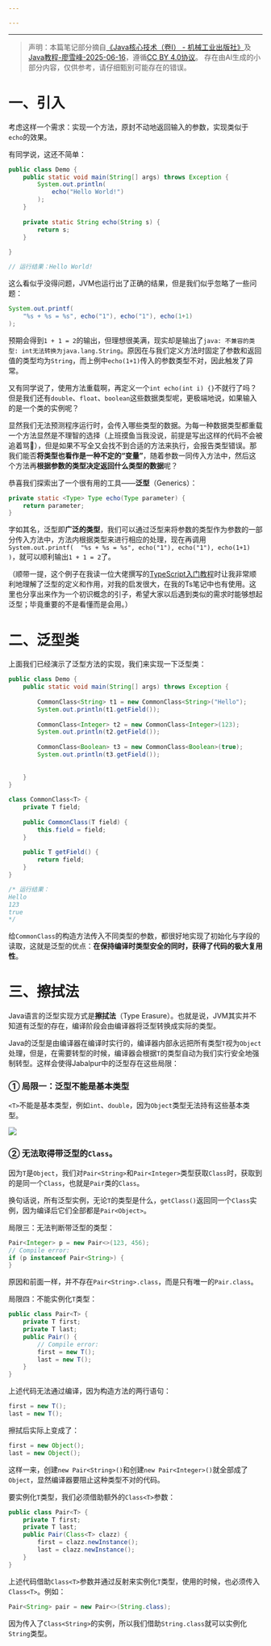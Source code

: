 ```yaml
---

---
```

--- 
> 声明：本篇笔记部分摘自[《Java核心技术（卷Ⅰ） - 机械工业出版社》](https://detail.tmall.com/item.htm?ali_refid=a3_420434_1006%3A1151895243%3AN%3AoB1xLXSDdjSpCunkFwpZbCtvD%2B6YEaA9%3A39f8fcdda956d1ec63523e9a6e9e2355&id=708821240842&mi_id=0000mg2-P7Ustbzeym2_6DxuUMLCpndkVCAGc5EaA_l8QQ0&mm_sceneid=1_0_128421313_0&priceTId=2147831a17554253371677975e1dca&spm=a21n57.1.hoverItem.2&utparam=%7B%22aplus_abtest%22%3A%226b956865e0df43cd4a6620880d877f11%22%7D&xxc=ad_ztc)及[Java教程-廖雪峰-2025-06-16](https://liaoxuefeng.com/books/java/introduction/index.html)，遵循[CC BY 4.0协议](https://creativecommons.org/licenses/by/4.0/legalcode.zh-hans)。
> 存在由AI生成的小部分内容，仅供参考，请仔细甄别可能存在的错误。

# 一、引入

考虑这样一个需求：实现一个方法，原封不动地返回输入的参数，实现类似于`echo`的效果。

有同学说，这还不简单：

```java
public class Demo {  
    public static void main(String[] args) throws Exception {  
        System.out.println(  
			echo("Hello World!")  
        );  
    }  
  
    private static String echo(String s) {  
        return s;  
    }  
  
}

// 运行结果：Hello World!
```

这么看似乎没得问题，JVM也运行出了正确的结果，但是我们似乎忽略了一些问题：

```java
System.out.printf(  
	"%s + %s = %s", echo("1"), echo("1"), echo(1+1)  
);  
```

预期会得到`1 + 1 = 2`的输出，但理想很美满，现实却是输出了`java: 不兼容的类型: int无法转换为java.lang.String`。原因在与我们定义方法时固定了参数和返回值的类型均为`String`，而上例中`echo(1+1)`传入的参数类型不对，因此触发了异常。

又有同学说了，使用方法重载啊，再定义一个`int echo(int i) {}`不就行了吗？但是我们还有`double`、`float`、`boolean`这些数据类型呢，更极端地说，如果输入的是一个类的实例呢？

显然我们无法预测程序运行时，会传入哪些类型的数据。为每一种数据类型都重载一个方法显然是不理智的选择（上班摸鱼当我没说，前提是写出这样的代码不会被追着骂🤔），但是如果不写全又会找不到合适的方法来执行，会报告类型错误。那我们能否**将类型也看作是一种不定的“变量”**，随着参数一同传入方法中，然后这个方法再**根据参数的类型决定返回什么类型的数据**呢？

恭喜我们探索出了一个很有用的工具——**泛型**（Generics）：

```java
private static <Type> Type echo(Type parameter) {  
    return parameter;  
}
```

字如其名，泛型即**广泛的类型**，我们可以通过泛型来将参数的类型作为参数的一部分传入方法中，方法内根据类型来进行相应的处理，现在再调用`System.out.printf(  "%s + %s = %s", echo("1"), echo("1"), echo(1+1)  )`，就可以顺利输出`1 + 1 = 2`了。

（顺带一提，这个例子在我读一位大佬撰写的[TypeScript入门教程](https://fxzer.github.io/tsdoc-vitepress/zh/handbooks/handbook-v1/Generics)时让我非常顺利地理解了泛型的定义和作用，对我的启发很大，在我的Ts笔记中也有使用。这里也分享出来作为一个初识概念的引子，希望大家以后遇到类似的需求时能够想起泛型；毕竟重要的不是看懂而是会用。）

# 二、泛型类

上面我们已经演示了泛型方法的实现，我们来实现一下泛型类：

```java
public class Demo {  
    public static void main(String[] args) throws Exception {  
  
        CommonClass<String> t1 = new CommonClass<String>("Hello");  
        System.out.println(t1.getField());  
  
        CommonClass<Integer> t2 = new CommonClass<Integer>(123);  
        System.out.println(t2.getField());  
  
        CommonClass<Boolean> t3 = new CommonClass<Boolean>(true);  
        System.out.println(t3.getField());  
  
  
    }  
}  
  
class CommonClass<T> {  
    private T field;  
  
    public CommonClass(T field) {  
        this.field = field;  
    }  
  
    public T getField() {  
        return field;  
    }  
}

/* 运行结果：
Hello
123
true
*/
```

给`CommonClass`的构造方法传入不同类型的参数，都很好地实现了初始化与字段的读取，这就是泛型的优点：**在保持编译时类型安全的同时，获得了代码的极大复用性**。

# 三、擦拭法

Java语言的泛型实现方式是**擦拭法**（Type Erasure）。也就是说，JVM其实并不知道有泛型的存在，编译阶段会由编译器将泛型转换成实际的类型。

Java的泛型是由编译器在编译时实行的，编译器内部永远把所有类型`T`视为`Object`处理，但是，在需要转型的时候，编译器会根据`T`的类型自动为我们实行安全地强制转型。这样会使得Jabalpur中的泛型存在这些局限：

### ① 局限一：泛型不能是基本类型

`<T>`不能是基本类型，例如`int`、`double`，因为`Object`类型无法持有这些基本类型。

![](20250827032217880.png)

### ② 无法取得带泛型的`Class`。

因为`T`是`Object`，我们对`Pair<String>`和`Pair<Integer>`类型获取`Class`时，获取到的是同一个`Class`，也就是`Pair`类的`Class`。

换句话说，所有泛型实例，无论`T`的类型是什么，`getClass()`返回同一个`Class`实例，因为编译后它们全部都是`Pair<Object>`。

局限三：无法判断带泛型的类型：

```java
Pair<Integer> p = new Pair<>(123, 456);
// Compile error:
if (p instanceof Pair<String>) {
}
```

原因和前面一样，并不存在`Pair<String>.class`，而是只有唯一的`Pair.class`。

局限四：不能实例化`T`类型：

```java
public class Pair<T> {
    private T first;
    private T last;
    public Pair() {
        // Compile error:
        first = new T();
        last = new T();
    }
}
```

上述代码无法通过编译，因为构造方法的两行语句：

```java
first = new T();
last = new T();
```

擦拭后实际上变成了：

```java
first = new Object();
last = new Object();
```

这样一来，创建`new Pair<String>()`和创建`new Pair<Integer>()`就全部成了`Object`，显然编译器要阻止这种类型不对的代码。

要实例化`T`类型，我们必须借助额外的`Class<T>`参数：

```java
public class Pair<T> {
    private T first;
    private T last;
    public Pair(Class<T> clazz) {
        first = clazz.newInstance();
        last = clazz.newInstance();
    }
}
```

上述代码借助`Class<T>`参数并通过反射来实例化`T`类型，使用的时候，也必须传入`Class<T>`。例如：

```java
Pair<String> pair = new Pair<>(String.class);
```

因为传入了`Class<String>`的实例，所以我们借助`String.class`就可以实例化`String`类型。